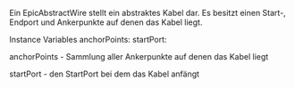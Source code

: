 Ein EpicAbstractWire stellt ein abstraktes Kabel dar. Es besitzt einen Start-, Endport und Ankerpunkte auf denen das Kabel liegt.

Instance Variables
	anchorPoints:		<OrderedCollection>
	startPort:			<EpicPort>

anchorPoints
	- Sammlung aller Ankerpunkte auf denen das Kabel liegt

startPort
	- den StartPort bei dem das Kabel anfängt
